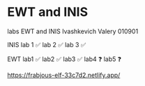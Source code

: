 # EWT and INIS
labs EWT and INIS Ivashkevich Valery 010901

INIS
lab 1 ✅
lab 2 ✅
lab 3 ✅

EWT
lab1  ✅
lab2  ✅
lab3  ✅
lab4  ❓
lab5  ❓

https://frabjous-elf-33c7d2.netlify.app/
